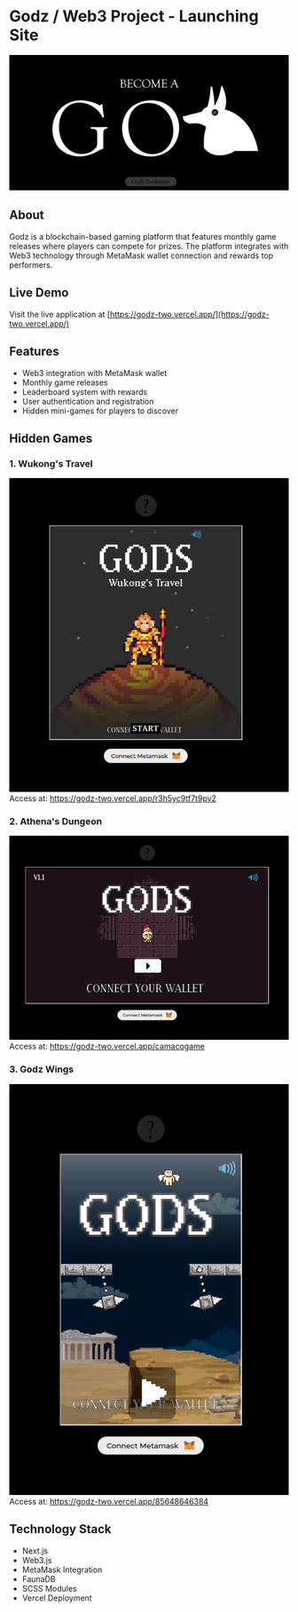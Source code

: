 # Godz / Web3 Project - Launching Site

![Home Screen](public/readme/image1.png)

## About

Godz is a blockchain-based gaming platform that features monthly game releases where players can compete for prizes. The platform integrates with Web3 technology through MetaMask wallet connection and rewards top performers.

## Live Demo

Visit the live application at [https://godz-two.vercel.app/](https://godz-two.vercel.app/)

## Features

- Web3 integration with MetaMask wallet
- Monthly game releases
- Leaderboard system with rewards
- User authentication and registration
- Hidden mini-games for players to discover

## Hidden Games

### 1. Wukong's Travel
![Wukong's Travel](public/readme/image2.png)
Access at: https://godz-two.vercel.app/r3h5yc9tf7t9pv2

### 2. Athena's Dungeon
![Athena's Dungeon](public/readme/image3.png)
Access at: https://godz-two.vercel.app/camacogame

### 3. Godz Wings
![Godz Wings](public/readme/image4.png)
Access at: https://godz-two.vercel.app/85648646384

## Technology Stack

- Next.js
- Web3.js
- MetaMask Integration
- FaunaDB
- SCSS Modules
- Vercel Deployment


